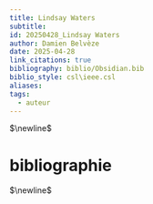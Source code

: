 ```yaml
---
title: Lindsay Waters
subtitle: 
id: 20250428_Lindsay Waters
author: Damien Belvèze
date: 2025-04-28
link_citations: true
bibliography: biblio/Obsidian.bib
biblio_style: csl\ieee.csl
aliases: 
tags:
  - auteur
---
```




$\newline$
# bibliographie
$\newline$






